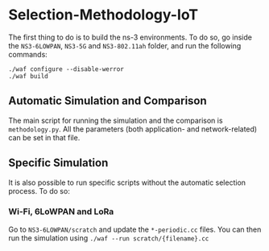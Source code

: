 # Selection-Methodology-IoT
The first thing to do is to build the ns-3 environments. To do so, go inside the `NS3-6LOWPAN`, `NS3-5G` and `NS3-802.11ah` folder, and run the following commands:
```
./waf configure --disable-werror
./waf build
```
## Automatic Simulation and Comparison
The main script for running the simulation and the comparison is `methodology.py`. All the parameters (both application- and network-related) can be set in that file.
## Specific Simulation
It is also possible to run specific scripts without the automatic selection process. To do so:
### Wi-Fi, 6LoWPAN and LoRa
Go to `NS3-6LOWPAN/scratch` and update the `*-periodic.cc` files. You can then run the simulation using `./waf --run scratch/{filename}.cc`  
